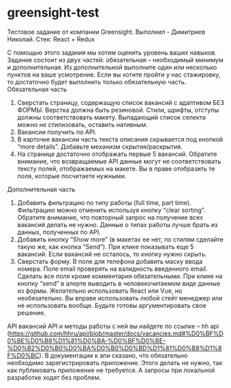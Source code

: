 # greensight-test

Тестовое задание от компании Greensight. Выполнил - Димитриев Николай.
Стек: React + Redux

С помощью этого задания мы хотим оценить уровень ваших навыков. Задание состоит из двух частей: обязательная – необходимый минимум и дополнительная. Из дополнительной выполните один или несколько пунктов на ваше усмотрение. Если вы хотите пройти у нас стажировку, то достаточно будет выполнить только обязательную часть.
Обязательная часть

1. Сверстать страницу, содержащую список вакансий с адаптивом БЕЗ ФОРМЫ. Верстка должна быть резиновой. Стили, шрифты, отступы должны соответствовать макету. Выпадающий список селекта можно не стилизовать, оставить нативным.
2. Вакансии получить по API.
3. В карточке вакансии часть текста описания скрывается под кнопкой “more details”. Добавьте механизм скрытия/раскрытия.
4. На странице достаточно отображать первые 5 вакансий.
   Обратите внимание, что возвращаемые API данные могут не соответствовать тексту полей, отображаемых на макете. Вы в праве отобразить те поля, которые посчитаете нужными.

Дополнительная часть

1. Добавить фильтрацию по типу работы (full time, part time). Фильтрацию можно отменить используя кнопку “clear sorting”. Обратите внимание, что повторный запрос на получение всех вакансий делать не нужно. Данные о типах работы лучше брать из данных, полученных по API.
2. Добавить кнопку “Show more” (в макетах ее нет, по стилям сделайте такую же, как кнопка “Send”). При клике показывать еще 5 вакансий. Если вакансий не осталось, то кнопку нужно скрыть.
3. Сверстать форму. В поле для телефона добавить маску ввода номера. Поле email проверять на валидность введенного email. Сделать все поля кроме комментария обязательными. При клике на кнопку “send” в алерте выводить в человекочитаемом виде данные из формы.
   Желательно использовать React или Vue, но необязательно. Вы вправе использовать любой стейт менеджер или не использовать вообще. Будьте готовы аргументировать свое решение.

API вакансий
API и методы работы с ней вы найдете по ссылке – hh api (https://github.com/hhru/api/blob/master/docs/vacancies.md#%D0%BF%D0%BE%D0%B8%D1%81%D0%BA-%D0%BF%D0%BE-%D0%B2%D0%B0%D0%BA%D0%B0%D0%BD%D1%81%D0%B8%D1%8F%D0%BC). В документации к апи сказано, что обязательно необходимо зарегистрировать приложение. Этого делать не нужно, так как публиковать приложение не требуется. А запросы при локальной разработке ходят без проблем.
